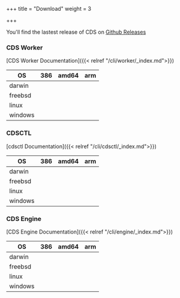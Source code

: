 +++
title = "Download"
weight = 3

+++

You'll find the lastest release of CDS on [Github Releases](https://github.com/ovh/cds/releases/latest)

### CDS Worker

[CDS Worker Documentation]({{< relref "/cli/worker/_index.md">}})

 OS     | 386  | amd64 | arm
--------|------------|-------------|-----------
darwin | <a class="download-cds-worker-darwin-386" href="https://github.com/ovh/cds/releases/latest"><p class="cds-worker-darwin-386"></p></a>   |  <a class="download-cds-worker-darwin-amd64" href="https://github.com/ovh/cds/releases/latest"><p class="cds-worker-darwin-amd64"></p></a>  |  <a class="download-cds-worker-darwin-arm" href="https://github.com/ovh/cds/releases/latest"><p class="cds-worker-darwin-arm"></p></a>
freebsd | <a class="download-cds-worker-freebsd-386" href="https://github.com/ovh/cds/releases/latest"><p class="cds-worker-freebsd-386"></p></a>   |  <a class="download-cds-worker-freebsd-amd64" href="https://github.com/ovh/cds/releases/latest"><p class="cds-worker-freebsd-amd64"></p></a>  |  <a class="download-cds-worker-freebsd-arm" href="https://github.com/ovh/cds/releases/latest"><p class="cds-worker-freebsd-arm"></p></a>
linux | <a class="download-cds-worker-linux-386" href="https://github.com/ovh/cds/releases/latest"><p class="cds-worker-linux-386"></p></a>   | <a class="download-cdscds-worker-linux-amd64" href="https://github.com/ovh/cds/releases/latest"> <p class="cds-worker-linux-amd64"></p></a>  |  <a class="download-cds-worker-linux-arm" href="https://github.com/ovh/cds/releases/latest"><p class="cds-worker-linux-arm"></p></a>
windows | <a class="download-cds-worker-windows-386" href="https://github.com/ovh/cds/releases/latest"><p class="cds-worker-windows-386"></p></a>   |  <a class="download-cds-worker-windows-amd64" href="https://github.com/ovh/cds/releases/latest"><p class="cds-worker-windows-amd64"></p></a>  |  <a class="download-cds-worker-windows-arm" href="https://github.com/ovh/cds/releases/latest"><p class="cds-worker-windows-arm"></p></a>


### CDSCTL

[cdsctl Documentation]({{< relref "/cli/cdsctl/_index.md">}})

 OS     | 386  | amd64 | arm
--------|------------|-------------|-----------
darwin | <a class="download-cdsctl-darwin-386" href="https://github.com/ovh/cds/releases/latest"><p class="cdsctl-darwin-386"></p></a>   |  <a class="download-cdsctl-darwin-amd64" href="https://github.com/ovh/cds/releases/latest"><p class="cdsctl-darwin-amd64"></p></a>  |  <a class="download-cdsctl-darwin-arm" href="https://github.com/ovh/cds/releases/latest"><p class="cdsctl-darwin-arm"></p></a>
freebsd | <a class="download-cdsctl-freebsd-386" href="https://github.com/ovh/cds/releases/latest"><p class="cdsctl-freebsd-386"></p></a>   |  <a class="download-cdsctl-freebsd-amd64" href="https://github.com/ovh/cds/releases/latest"><p class="cdsctl-freebsd-amd64"></p></a>  |  <a class="download-cdsctl-freebsd-arm" href="https://github.com/ovh/cds/releases/latest"><p class="cdsctl-freebsd-arm"></p></a>
linux | <a class="download-cdsctl-linux-386" href="https://github.com/ovh/cds/releases/latest"><p class="cdsctl-linux-386"></p></a>   | <a class="download-cdsctl-linux-amd64" href="https://github.com/ovh/cds/releases/latest"> <p class="cdsctl-linux-amd64"></p></a>  |  <a class="download-cdsctl-linux-arm" href="https://github.com/ovh/cds/releases/latest"><p class="cdsctl-linux-arm"></p></a>
windows | <a class="download-cdsctl-windows-386" href="https://github.com/ovh/cds/releases/latest"><p class="cdsctl-windows-386"></p></a>   |  <a class="download-cdsctl-windows-amd64" href="https://github.com/ovh/cds/releases/latest"><p class="cdsctl-windows-amd64"></p></a>  |  <a class="download-cdsctl-windows-arm" href="https://github.com/ovh/cds/releases/latest"><p class="cdsctl-windows-arm"></p></a>


### CDS Engine

[CDS Engine Documentation]({{< relref "/cli/engine/_index.md">}})

 OS     | 386  | amd64 | arm
--------|------------|-------------|-----------
darwin | <a class="download-cds-engine-darwin-386" href="https://github.com/ovh/cds/releases/latest"><p class="cds-engine-darwin-386"></p></a>   |  <a class="download-cds-engine-darwin-amd64" href="https://github.com/ovh/cds/releases/latest"><p class="cds-engine-darwin-amd64"></p></a>  |  <a class="download-cds-engine-darwin-arm" href="https://github.com/ovh/cds/releases/latest"><p class="cds-engine-darwin-arm"></p></a>
freebsd | <a class="download-cds-engine-freebsd-386" href="https://github.com/ovh/cds/releases/latest"><p class="cds-engine-freebsd-386"></p></a>   |  <a class="download-cds-engine-freebsd-amd64" href="https://github.com/ovh/cds/releases/latest"><p class="cds-engine-freebsd-amd64"></p></a>  |  <a class="download-cds-engine-freebsd-arm" href="https://github.com/ovh/cds/releases/latest"><p class="cds-engine-freebsd-arm"></p></a>
linux | <a class="download-cds-engine-linux-386" href="https://github.com/ovh/cds/releases/latest"><p class="cds-engine-linux-386"></p></a>   | <a class="download-cdscds-engine-linux-amd64" href="https://github.com/ovh/cds/releases/latest"> <p class="cds-engine-linux-amd64"></p></a>  |  <a class="download-cds-engine-linux-arm" href="https://github.com/ovh/cds/releases/latest"><p class="cds-engine-linux-arm"></p></a>
windows | <a class="download-cds-engine-windows-386" href="https://github.com/ovh/cds/releases/latest"><p class="cds-engine-windows-386"></p></a>   |  <a class="download-cds-engine-windows-amd64" href="https://github.com/ovh/cds/releases/latest"><p class="cds-engine-windows-amd64"></p></a>  |  <a class="download-cds-engine-windows-arm" href="https://github.com/ovh/cds/releases/latest"><p class="cds-engine-windows-arm"></p></a>
